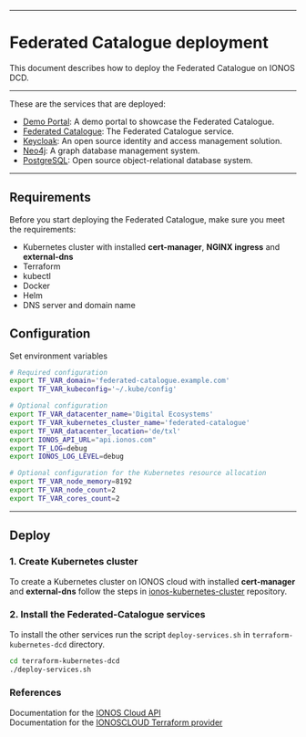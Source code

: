***
# Federated Catalogue deployment

This document describes how to deploy the Federated Catalogue on IONOS DCD.

***
These are the services that are deployed:

- [Demo Portal](https://gitlab.com/gaia-x/data-infrastructure-federation-services/cat/fc-service/-/tree/main/demo-portal): A demo portal to showcase the Federated Catalogue.
- [Federated Catalogue](https://gitlab.com/gaia-x/data-infrastructure-federation-services/cat/fc-service/-/tree/main/fc-service-server): The Federated Catalogue service.
- [Keycloak](https://www.keycloak.org/): An open source identity and access management solution.
- [Neo4j](https://neo4j.com/): A graph database management system.
- [PostgreSQL](https://www.postgresql.org/): Open source object-relational database system.

***


## Requirements

Before you start deploying the Federated Catalogue, make sure you meet the requirements:
- Kubernetes cluster with installed **cert-manager**, **NGINX ingress** and **external-dns**
- Terraform
- kubectl
- Docker
- Helm
- DNS server and domain name

## Configuration

Set environment variables

```sh
# Required configuration
export TF_VAR_domain='federated-catalogue.example.com'
export TF_VAR_kubeconfig='~/.kube/config'

# Optional configuration
export TF_VAR_datacenter_name='Digital Ecosystems'
export TF_VAR_kubernetes_cluster_name='federated-catalogue'
export TF_VAR_datacenter_location='de/txl'
export IONOS_API_URL="api.ionos.com"
export TF_LOG=debug
export IONOS_LOG_LEVEL=debug

# Optional configuration for the Kubernetes resource allocation
export TF_VAR_node_memory=8192
export TF_VAR_node_count=2
export TF_VAR_cores_count=2
```

***
## Deploy


### 1. Create Kubernetes cluster

To create a Kubernetes cluster on IONOS cloud with installed **cert-manager** and **external-dns** follow the steps in [ionos-kubernetes-cluster](https://github.com/Digital-Ecosystems/ionos-kubernetes-cluster) repository.

### 2. Install the Federated-Catalogue services

To install the other services run the script ```deploy-services.sh``` in ```terraform-kubernetes-dcd``` directory.

```sh
cd terraform-kubernetes-dcd
./deploy-services.sh
```

### References

Documentation for the [IONOS Cloud API](https://api.ionos.com/docs/)  
Documentation for the [IONOSCLOUD Terraform provider](https://registry.terraform.io/providers/ionos-cloud/ionoscloud/latest/docs/)   